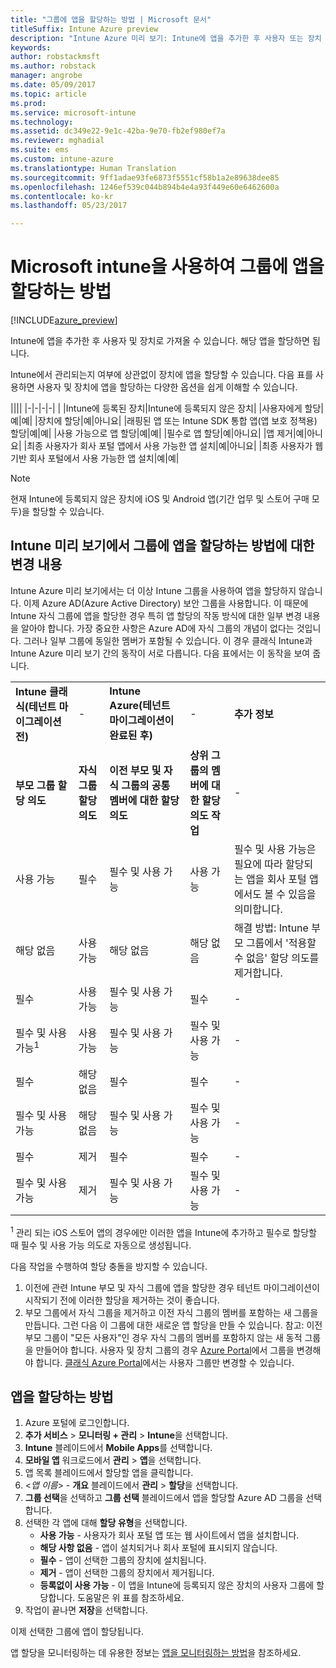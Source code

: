 ```yaml
---
title: "그룹에 앱을 할당하는 방법 | Microsoft 문서"
titleSuffix: Intune Azure preview
description: "Intune Azure 미리 보기: Intune에 앱을 추가한 후 사용자 또는 장치 그룹에 할당할 수 있습니다."
keywords: 
author: robstackmsft
ms.author: robstack
manager: angrobe
ms.date: 05/09/2017
ms.topic: article
ms.prod: 
ms.service: microsoft-intune
ms.technology: 
ms.assetid: dc349e22-9e1c-42ba-9e70-fb2ef980ef7a
ms.reviewer: mghadial
ms.suite: ems
ms.custom: intune-azure
ms.translationtype: Human Translation
ms.sourcegitcommit: 9ff1adae93fe6873f5551cf58b1a2e89638dee85
ms.openlocfilehash: 1246ef539c044b894b4e4a93f449e60e6462600a
ms.contentlocale: ko-kr
ms.lasthandoff: 05/23/2017

---
```


# <a name="how-to-assign-apps-to-groups-with-microsoft-intune"></a>Microsoft intune을 사용하여 그룹에 앱을 할당하는 방법

[!INCLUDE[azure_preview](./includes/azure_preview.md)]

Intune에 앱을 추가한 후 사용자 및 장치로 가져올 수 있습니다. 해당 앱을 할당하면 됩니다.

Intune에서 관리되는지 여부에 상관없이 장치에 앱을 할당할 수 있습니다. 다음 표를 사용하면 사용자 및 장치에 앱을 할당하는 다양한 옵션을 쉽게 이해할 수 있습니다.

||||
|-|-|-|-|
|&nbsp;|Intune에 등록된 장치|Intune에 등록되지 않은 장치|
|사용자에게 할당|예|예|
|장치에 할당|예|아니요|
|래핑된 앱 또는 Intune SDK 통합 앱(앱 보호 정책용) 할당|예|예|
|사용 가능으로 앱 할당|예|예|
|필수로 앱 할당|예|아니요|
|앱 제거|예|아니요|
|최종 사용자가 회사 포털 앱에서 사용 가능한 앱 설치|예|아니요|
|최종 사용자가 웹 기반 회사 포털에서 사용 가능한 앱 설치|예|예|

> [!NOTE]
> 현재 Intune에 등록되지 않은 장치에 iOS 및 Android 앱(기간 업무 및 스토어 구매 모두)을 할당할 수 있습니다.

## <a name="changes-to-how-you-assign-apps-to-groups-in-the-intune-preview"></a>Intune 미리 보기에서 그룹에 앱을 할당하는 방법에 대한 변경 내용

Intune Azure 미리 보기에서는 더 이상 Intune 그룹을 사용하여 앱을 할당하지 않습니다. 이제 Azure AD(Azure Active Directory) 보안 그룹을 사용합니다. 이 때문에 Intune 자식 그룹에 앱을 할당한 경우 특히 앱 할당의 작동 방식에 대한 일부 변경 내용을 알아야 합니다.
가장 중요한 사항은 Azure AD에 자식 그룹의 개념이 없다는 것입니다. 그러나 일부 그룹에 동일한 멤버가 포함될 수 있습니다. 이 경우 클래식 Intune과 Intune Azure 미리 보기 간의 동작이 서로 다릅니다. 다음 표에서는 이 동작을 보여 줍니다.

||||||
|-|-|-|-|-|
|**Intune 클래식(테넌트 마이그레이션 전)**|-|**Intune Azure(테넌트 마이그레이션이 완료된 후)**|-|**추가 정보**|
|**부모 그룹 할당 의도**|**자식 그룹 할당 의도**|**이전 부모 및 자식 그룹의 공통 멤버에 대한 할당 의도**|**상위 그룹의 멤버에 대한 할당 의도 작업**|-|
|사용 가능|필수|필수 및 사용 가능|사용 가능|필수 및 사용 가능은 필요에 따라 할당되는 앱을 회사 포털 앱에서도 볼 수 있음을 의미합니다.
|해당 없음|사용 가능|해당 없음|해당 없음|해결 방법: Intune 부모 그룹에서 '적용할 수 없음' 할당 의도를 제거합니다.
|필수|사용 가능|필수 및 사용 가능|필수|-|
|필수 및 사용 가능<sup>1</sup>|사용 가능|필수 및 사용 가능|필수 및 사용 가능|-|
|필수|해당 없음|필수|필수|-|
|필수 및 사용 가능|해당 없음|필수 및 사용 가능|필수 및 사용 가능|-|
|필수|제거|필수|필수|-|
|필수 및 사용 가능|제거|필수 및 사용 가능|필수 및 사용 가능|-|
<sup>1</sup> 관리 되는 iOS 스토어 앱의 경우에만 이러한 앱을 Intune에 추가하고 필수로 할당할 때 필수 및 사용 가능 의도로 자동으로 생성됩니다.

다음 작업을 수행하여 할당 충돌을 방지할 수 있습니다.

1.    이전에 관련 Intune 부모 및 자식 그룹에 앱을 할당한 경우 테넌트 마이그레이션이 시작되기 전에 이러한 할당을 제거하는 것이 좋습니다.
2.    부모 그룹에서 자식 그룹을 제거하고 이전 자식 그룹의 멤버를 포함하는 새 그룹을 만듭니다. 그런 다음 이 그룹에 대한 새로운 앱 할당을 만들 수 있습니다.
참고: 이전 부모 그룹이 "모든 사용자"인 경우 자식 그룹의 멤버를 포함하지 않는 새 동적 그룹을 만들어야 합니다.
사용자 및 장치 그룹의 경우 [Azure Portal](https://portal.azure.com/)에서 그룹을 변경해야 합니다. [클래식 Azure Portal](https://manage.windowsazure.com/)에서는 사용자 그룹만 변경할 수 있습니다.


## <a name="how-to-assign-an-app"></a>앱을 할당하는 방법

1. Azure 포털에 로그인합니다.
2. **추가 서비스** > **모니터링 + 관리** > **Intune**을 선택합니다.
3. **Intune** 블레이드에서 **Mobile Apps**를 선택합니다.
1. **모바일 앱** 워크로드에서 **관리** > **앱**을 선택합니다.
2. 앱 목록 블레이드에서 할당할 앱을 클릭합니다.
3. <*앱 이름*> - **개요** 블레이드에서 **관리** > **할당**을 선택합니다.
4. **그룹 선택**을 선택하고 **그룹 선택** 블레이드에서 앱을 할당할 Azure AD 그룹을 선택합니다.
5. 선택한 각 앱에 대해 **할당 유형**을 선택합니다.
    - **사용 가능** - 사용자가 회사 포털 앱 또는 웹 사이트에서 앱을 설치합니다.
    - **해당 사항 없음** - 앱이 설치되거나 회사 포털에 표시되지 않습니다.
    - **필수** - 앱이 선택한 그룹의 장치에 설치됩니다.
    - **제거** - 앱이 선택한 그룹의 장치에서 제거됩니다.
    - **등록없이 사용 가능** - 이 앱을 Intune에 등록되지 않은 장치의 사용자 그룹에 할당합니다. 도움말은 위 표를 참조하세요.
6. 작업이 끝나면 **저장**을 선택합니다.

이제 선택한 그룹에 앱이 할당됩니다.

앱 할당을 모니터링하는 데 유용한 정보는 [앱을 모니터링하는 방법](apps-monitor.md)을 참조하세요.

